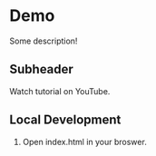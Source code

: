# Demo
Some description!


## Subheader

Watch tutorial on YouTube.

## Local Development

1. Open index.html in your broswer.